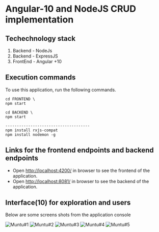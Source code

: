 #  Angular-10 and NodeJS CRUD implementation 

## Techechnology stack  
1. Backend  - NodeJs
2. Backend  - ExpressJS
3. FrontEnd - Angular +10

## Execution commands

To use this application, run the following commands.

```
cd FRONTEND \
npm start

cd BACKEND \
npm start

-------------------------------------
npm install rxjs-compat
npm install nodemon -g
```

## Links for the frontend endpoints and backend endpoints

- Open [http://localhost:4200/](http://localhost:4200/) in browser to see the frontend of the application.
- Open [http://localhost:8081/](http://localhost:8081/) in browser to see the backend of the application.


## Interface(10) for exploration and users

Below are some screens shots from the application console

![Muntu#1 ](https://github.com/LINOSNCHENA/Angular-Three-API-backends-in-two-frontends-FS7/blob/master/uxViews/page1.png)
![Muntu#2 ](https://github.com/LINOSNCHENA/Angular-Three-API-backends-in-two-frontends-FS7/blob/master/uxViews/page2.png)
![Muntu#3 ](https://github.com/LINOSNCHENA/Angular-Three-API-backends-in-two-frontends-FS7/blob/master/uxViews/page3.png)
![Muntu#4 ](https://github.com/LINOSNCHENA/Angular-Three-API-backends-in-two-frontends-FS7/blob/master/uxViews/page4.png)
![Muntu#5 ](https://github.com/LINOSNCHENA/Angular-Three-API-backends-in-two-frontends-FS7/blob/master/uxViews/page5.png)
